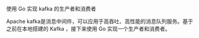 使用 Go 实现 kafka 的生产者和消费者

Apache kafka是消息中间件，可以应用于高吞吐、高性能的消息队列服务。基于之前在本地搭建的 Kafka ，接下来使用 Go 实现一个生产者和消费者。
